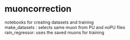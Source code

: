 # muoncorrection
notebooks for creating datasets and training  
make_datasets : selects same muon from PU and noPU files  
rain_regressor: uses the saved muons for training  
